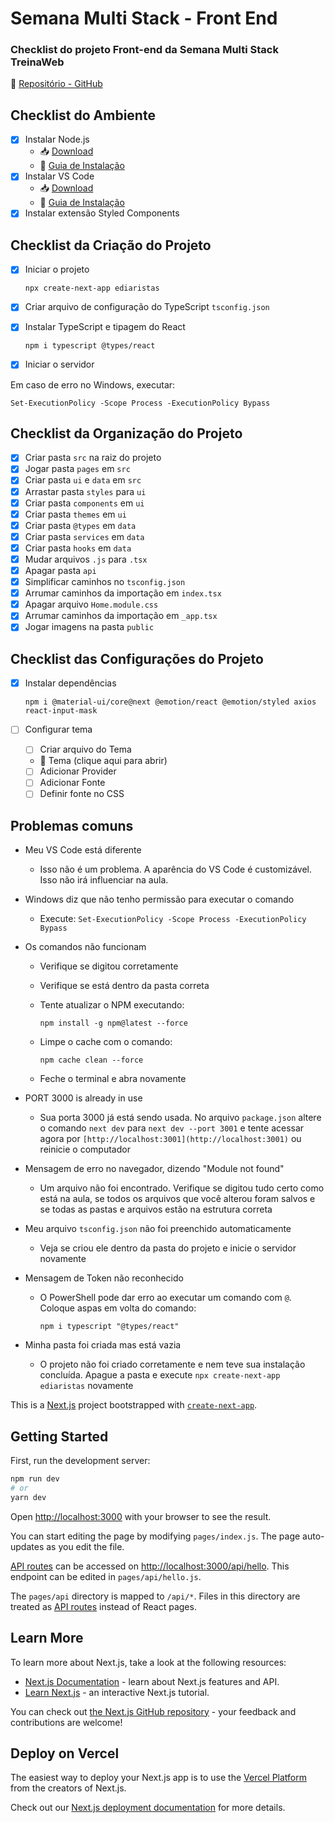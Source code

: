 # Semana Multi Stack - Front End

### Checklist do projeto Front-end da Semana Multi Stack TreinaWeb

🔗 [Repositório - GitHub](https://github.com/treinaweb/treinaweb-workshop-multistack-react)

## Checklist do Ambiente

- [X]  Instalar Node.js
    - 📥 [Download](https://nodejs.org/en/)
    - 🔗 [Guia de Instalação](https://www.treinaweb.com.br/blog/instalacao-do-node-js-windows-mac-e-linux/)
- [X]  Instalar VS Code
    - 📥 [Download](https://code.visualstudio.com/)
    - 🔗 [Guia de Instalação](https://www.treinaweb.com.br/blog/instalacao-do-vs-code-no-windows-linux-e-macos/)
- [X]  Instalar extensão Styled Components

## Checklist da Criação do Projeto

- [X]  Iniciar o projeto

    `npx create-next-app ediaristas` 

- [X]  Criar arquivo de configuração do TypeScript `tsconfig.json`
- [X]  Instalar TypeScript e tipagem do React

    `npm i typescript @types/react`

- [X]  Iniciar o servidor

Em caso de erro no Windows, executar:

`Set-ExecutionPolicy -Scope Process -ExecutionPolicy Bypass`

## Checklist da Organização do Projeto

- [X]  Criar pasta `src` na raiz do projeto
- [X]  Jogar pasta `pages` em `src`
- [X]  Criar pasta `ui` e `data` em `src`
- [X]  Arrastar pasta `styles` para `ui`
- [X]  Criar pasta `components` em `ui`
- [X]  Criar pasta `themes` em `ui`
- [X]  Criar pasta `@types` em `data`
- [X]  Criar pasta `services` em `data`
- [X]  Criar pasta `hooks` em `data`
- [X]  Mudar arquivos `.js` para `.tsx`
- [X]  Apagar pasta `api`
- [X]  Simplificar caminhos no `tsconfig.json`
- [X]  Arrumar caminhos da importação em `index.tsx`
- [X]  Apagar arquivo `Home.module.css`
- [X]  Arrumar caminhos da importação em `_app.tsx`
- [X]  Jogar imagens na pasta `public`

## Checklist das Configurações do Projeto

- [X]  Instalar dependências

    `npm i @material-ui/core@next @emotion/react @emotion/styled axios react-input-mask`

- [ ]  Configurar tema
    - [ ]  Criar arquivo do Tema
    - 🎨 Tema (clique aqui para abrir)
    - [ ]  Adicionar Provider
    - [ ]  Adicionar Fonte
    - [ ]  Definir fonte no CSS

## Problemas comuns

- Meu VS Code está diferente
    - Isso não é um problema. A aparência do VS Code é customizável. Isso não irá influenciar na aula.
- Windows diz que não tenho permissão para executar o comando
    - Execute:
    `Set-ExecutionPolicy -Scope Process -ExecutionPolicy Bypass`
- Os comandos não funcionam
    - Verifique se digitou corretamente
    - Verifique se está dentro da pasta correta
    - Tente atualizar o NPM executando:

        `npm install -g npm@latest --force`

    - Limpe o cache com o comando:

        `npm cache clean --force`

    - Feche o terminal e abra novamente
- PORT 3000 is already in use
    - Sua porta 3000 já está sendo usada. No arquivo `package.json` altere o comando `next dev` para `next dev --port 3001` e tente acessar agora por `[http://localhost:3001](http://localhost:3001)` ou reinicie o computador
- Mensagem de erro no navegador, dizendo "Module not found"
    - Um arquivo não foi encontrado. Verifique se digitou tudo certo como está na aula, se todos os arquivos que você alterou foram salvos e se todas as pastas e arquivos estão na estrutura correta
- Meu arquivo `tsconfig.json` não foi preenchido automaticamente
    - Veja se criou ele dentro da pasta do projeto e inicie o servidor novamente
- Mensagem de Token não reconhecido
    - O PowerShell pode dar erro ao executar um comando com `@`. Coloque aspas em volta do comando:

        `npm i typescript "@types/react"`

- Minha pasta foi criada mas está vazia
    - O projeto não foi criado corretamente e nem teve sua instalação concluída. Apague a pasta e execute `npx create-next-app ediaristas` novamente



This is a [Next.js](https://nextjs.org/) project bootstrapped with [`create-next-app`](https://github.com/vercel/next.js/tree/canary/packages/create-next-app).

## Getting Started

First, run the development server:

```bash
npm run dev
# or
yarn dev
```

Open [http://localhost:3000](http://localhost:3000) with your browser to see the result.

You can start editing the page by modifying `pages/index.js`. The page auto-updates as you edit the file.

[API routes](https://nextjs.org/docs/api-routes/introduction) can be accessed on [http://localhost:3000/api/hello](http://localhost:3000/api/hello). This endpoint can be edited in `pages/api/hello.js`.

The `pages/api` directory is mapped to `/api/*`. Files in this directory are treated as [API routes](https://nextjs.org/docs/api-routes/introduction) instead of React pages.

## Learn More

To learn more about Next.js, take a look at the following resources:

- [Next.js Documentation](https://nextjs.org/docs) - learn about Next.js features and API.
- [Learn Next.js](https://nextjs.org/learn) - an interactive Next.js tutorial.

You can check out [the Next.js GitHub repository](https://github.com/vercel/next.js/) - your feedback and contributions are welcome!

## Deploy on Vercel

The easiest way to deploy your Next.js app is to use the [Vercel Platform](https://vercel.com/new?utm_medium=default-template&filter=next.js&utm_source=create-next-app&utm_campaign=create-next-app-readme) from the creators of Next.js.

Check out our [Next.js deployment documentation](https://nextjs.org/docs/deployment) for more details.
